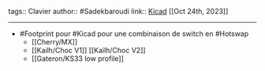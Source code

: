 tags:: Clavier
author:: #Sadekbaroudi 
link:: [Kicad](https://github.com/sadekbaroudi/vulpes-minora) 
[[Oct 24th, 2023]]
***

- #Footprint pour #Kicad pour une combinaison de switch en #Hotswap
	- [[Cherry/MX]]
	- [[Kailh/Choc V1]] [[Kailh/Choc V2]]
	- [[Gateron/KS33 low profile]]